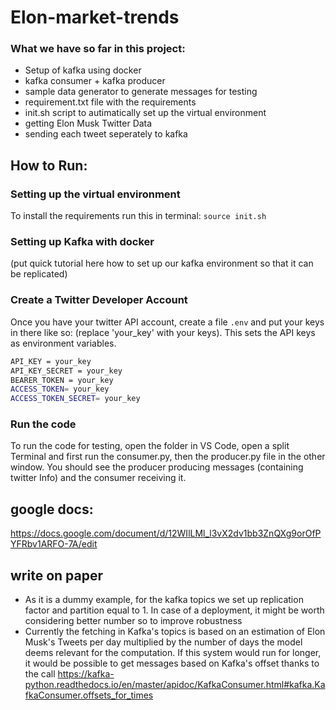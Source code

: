 # Elon-market-trends

### What we have so far in this project:

- Setup of kafka using docker
- kafka consumer + kafka producer
- sample data generator to generate messages for testing
- requirement.txt file with the requirements
- init.sh script to autimatically set up the virtual environment
- getting Elon Musk Twitter Data
- sending each tweet seperately to kafka

## How to Run:

### Setting up the virtual environment

To install the requirements run this in terminal:
`source init.sh`

### Setting up Kafka with docker

(put quick tutorial here how to set up our kafka environment so that it can be replicated)

### Create a Twitter Developer Account

Once you have your twitter API account, create a file `.env` and put your keys in there like so:
(replace 'your_key' with your keys). This sets the API keys as environment variables.

```bash
API_KEY = your_key
API_KEY_SECRET = your_key
BEARER_TOKEN = your_key
ACCESS_TOKEN= your_key
ACCESS_TOKEN_SECRET= your_key
```

### Run the code

To run the code for testing, open the folder in VS Code, open a split Terminal and first run the consumer.py, then the producer.py file in the other window. You should see the producer producing messages (containing twitter Info) and the consumer receiving it.


## google docs:

https://docs.google.com/document/d/12WIlLMl_l3vX2dv1bb3ZnQXg9orOfPYFRbv1ARFO-7A/edit


## write on paper

- As it is a dummy example, for the kafka topics we set up replication factor and partition equal to 1. In case of a deployment, it might be worth considering better number  so to improve robustness
- Currently the fetching in Kafka's topics is based on an estimation of Elon Musk's Tweets per day multiplied by the number of days the model deems relevant for the computation. If this system would run for longer, it would be possible to get messages based on Kafka's offset thanks to the call https://kafka-python.readthedocs.io/en/master/apidoc/KafkaConsumer.html#kafka.KafkaConsumer.offsets_for_times
